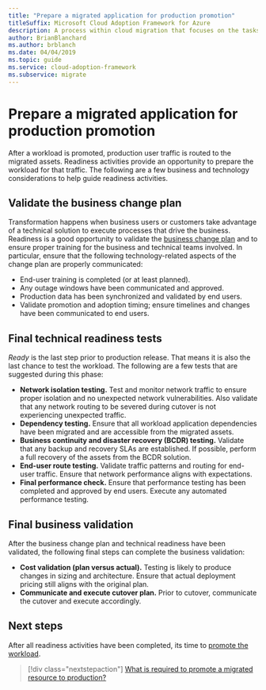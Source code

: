 ```yaml
---
title: "Prepare a migrated application for production promotion"
titleSuffix: Microsoft Cloud Adoption Framework for Azure
description: A process within cloud migration that focuses on the tasks of migrating workloads to the cloud.
author: BrianBlanchard
ms.author: brblanch
ms.date: 04/04/2019
ms.topic: guide
ms.service: cloud-adoption-framework
ms.subservice: migrate
---
```


# Prepare a migrated application for production promotion

After a workload is promoted, production user traffic is routed to the migrated assets. Readiness activities provide an opportunity to prepare the workload for that traffic. The following are a few business and technology considerations to help guide readiness activities.

## Validate the business change plan

Transformation happens when business users or customers take advantage of a technical solution to execute processes that drive the business. Readiness is a good opportunity to validate the [business change plan](business-change-plan.md) and to ensure proper training for the business and technical teams involved. In particular, ensure that the following technology-related aspects of the change plan are properly communicated:

- End-user training is completed (or at least planned).
- Any outage windows have been communicated and approved.
- Production data has been synchronized and validated by end users.
- Validate promotion and adoption timing; ensure timelines and changes have been communicated to end users.

## Final technical readiness tests

*Ready* is the last step prior to production release. That means it is also the last chance to test the workload. The following are a few tests that are suggested during this phase:

- **Network isolation testing.** Test and monitor network traffic to ensure proper isolation and no unexpected network vulnerabilities. Also validate that any network routing to be severed during cutover is not experiencing unexpected traffic.
- **Dependency testing.** Ensure that all workload application dependencies have been migrated and are accessible from the migrated assets.
- **Business continuity and disaster recovery (BCDR) testing.** Validate that any backup and recovery SLAs are established. If possible, perform a full recovery of the assets from the BCDR solution.
- **End-user route testing.** Validate traffic patterns and routing for end-user traffic. Ensure that network performance aligns with expectations.
- **Final performance check.** Ensure that performance testing has been completed and approved by end users. Execute any automated performance testing.

## Final business validation

After the business change plan and technical readiness have been validated, the following final steps can complete the business validation:

- **Cost validation (plan versus actual).** Testing is likely to produce changes in sizing and architecture. Ensure that actual deployment pricing still aligns with the original plan.
- **Communicate and execute cutover plan.** Prior to cutover, communicate the cutover and execute accordingly.

## Next steps

After all readiness activities have been completed, its time to [promote the workload](./promote.md).

> [!div class="nextstepaction"]
> [What is required to promote a migrated resource to production?](./promote.md)
